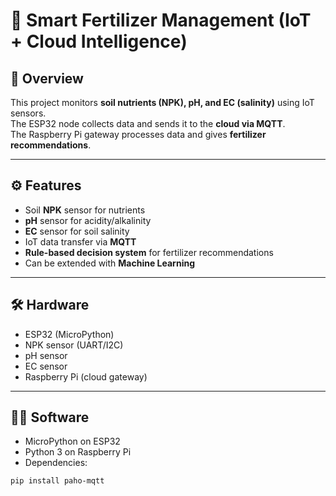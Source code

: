 # 🌱 Smart Fertilizer Management (IoT + Cloud Intelligence)

## 📖 Overview
This project monitors **soil nutrients (NPK), pH, and EC (salinity)** using IoT sensors.  
The ESP32 node collects data and sends it to the **cloud via MQTT**.  
The Raspberry Pi gateway processes data and gives **fertilizer recommendations**.

----

## ⚙️ Features
- Soil **NPK** sensor for nutrients  
- **pH** sensor for acidity/alkalinity  
- **EC** sensor for soil salinity  
- IoT data transfer via **MQTT**  
- **Rule-based decision system** for fertilizer recommendations  
- Can be extended with **Machine Learning**  

------

## 🛠 Hardware
- ESP32 (MicroPython)  
- NPK sensor (UART/I2C)  
- pH sensor  
- EC sensor  
- Raspberry Pi (cloud gateway)  

---

## 🧑‍💻 Software
- MicroPython on ESP32  
- Python 3 on Raspberry Pi  
- Dependencies:
```bash
pip install paho-mqtt
